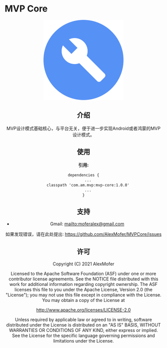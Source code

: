 MVP Core
========

<div align=center><img src="icon.png" alt="Icon"/>

介绍
---

MVP设计模式基础核心，与平台无关，便于进一步实现Android或者鸿蒙的MVP设计模式。

使用
---

**引用:**
```
dependencies {
    ...
    classpath 'com.am.mvp:mvp-core:1.0.0'
    ...
}
```

支持
---

- Gmail: <mailto:moferalex@gmail.com>

如果发现错误，请在此处提出:
<https://github.com/AlexMofer/MVPCore/issues>

许可
---

Copyright (C) 2021 AlexMofer

Licensed to the Apache Software Foundation (ASF) under one or more contributor
license agreements.  See the NOTICE file distributed with this work for
additional information regarding copyright ownership.  The ASF licenses this
file to you under the Apache License, Version 2.0 (the "License"); you may not
use this file except in compliance with the License.  You may obtain a copy of
the License at

<http://www.apache.org/licenses/LICENSE-2.0>

Unless required by applicable law or agreed to in writing, software
distributed under the License is distributed on an "AS IS" BASIS, WITHOUT
WARRANTIES OR CONDITIONS OF ANY KIND, either express or implied.  See the
License for the specific language governing permissions and limitations under
the License.